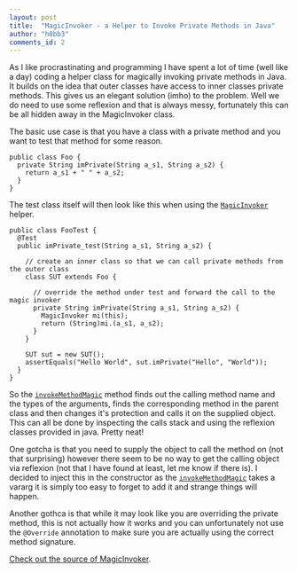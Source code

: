 ```yaml
---
layout: post
title:  "MagicInvoker - a Helper to Invoke Private Methods in Java"
author: "h0bb3"
comments_id: 2
---
```


As I like procrastinating and programming I have spent a lot of time (well like a day) coding a helper class for magically invoking private methods in Java. It builds on the idea that outer classes have access to inner classes private methods. This gives us an elegant solution (imho) to the problem. Well we do need to use some reflexion and that is always messy, fortunately this can be all hidden away in the MagicInvoker class.

The basic use case is that you have a class with a private method and you want to test that method for some reason.

```
public class Foo {
  private String imPrivate(String a_s1, String a_s2) {
    return a_s1 + " " + a_s2;
  }
}
```

The test class itself will then look like this when using the [`MagicInvoker`](https://github.com/tobias-dv-lnu/s4rdm3x/blob/NBWeights/src/test/java/se/lnu/siq/s4rdm3x/MagicInvoker.java) helper.

```
public class FooTest {
  @Test
  public imPrivate_test(String a_s1, String a_s2) {
  
    // create an inner class so that we can call private methods from the outer class
    class SUT extends Foo {
    
      // override the method under test and forward the call to the magic invoker
      private String imPrivate(String a_s1, String a_s2) {
        MagicInvoker mi(this);
        return (String)mi.(a_s1, a_s2);
      }
    }
    
    SUT sut = new SUT();
    assertEquals("Hello World", sut.imPrivate("Hello", "World"));
  }
}
```
So the [`invokeMethodMagic`](https://github.com/tobias-dv-lnu/s4rdm3x/blob/e7ea12a24c348fe2842f302b10d34bb4c6fad7ed/src/test/java/se/lnu/siq/s4rdm3x/MagicInvoker.java#L76) method finds out the calling method name and the types of the arguments, finds the corresponding method in the parent class and then changes it's protection and calls it on the supplied object. This can all be done by inspecting the calls stack and using the reflexion classes provided in java. Pretty neat!

One gotcha is that you need to supply the object to call the method on (not that surprising) however there seem to be no way to get the calling object via reflexion (not that I have found at least, let me know if there is). I decided to inject this in the constructor as the [`invokeMethodMagic`](https://github.com/tobias-dv-lnu/s4rdm3x/blob/e7ea12a24c348fe2842f302b10d34bb4c6fad7ed/src/test/java/se/lnu/siq/s4rdm3x/MagicInvoker.java#L76) takes a vararg it is simply too easy to forget to add it and strange things will happen.

Another gothca is that while it may look like you are overriding the private method, this is not actually how it works and you can unfortunately not use the `@Override` annotation to make sure you are actually using the correct method signature.

[Check out the source of MagicInvoker](https://github.com/tobias-dv-lnu/s4rdm3x/blob/NBWeights/src/test/java/se/lnu/siq/s4rdm3x/MagicInvoker.java). 

